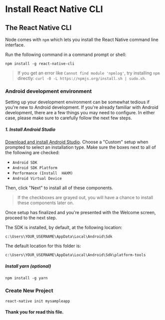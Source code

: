# Install React Native CLI

## The React Native CLI
 Node comes with `npm` which lets you install the React Native command line interface.
 
 Run the following command in a command prompt or shell:
 ```
 npm install -g react-native-cli
 ```
 > If you get an error like `Cannot find module 'npmlog'`, try installing `npm` directly: `curl -0 -L https://npmjs.org/install.sh | sudo.sh`.

 ### Android development environment

 Setting up your development environment can be somewhat tedious if you're new to Android development. If you're already familiar with Android development, there are a few things you may need to configure. In either case, please make sure to carefully follow the next few steps.

 ##### 1. Install Android Studio

 [Download and install Android Studio](https://developer.android.com/studio/index.html). Choose a "Custom" setup when prompted to select an installation type. Make sure the boxes next to all of the following are checked:

 + `Android SDK`
 + `Android SDK Platform`
 + `Performance (Install  HAXM)`
 + `Android Virtual Device`

 Then, click "Next" to install all of these components.

> If the checkboxes are grayed out, you will have a chance to install these components later on.

Once setup has finalized and you're presented with the Welcome screen, proceed to the next step.

The SDK is installed, by default, at the following location:
```
c:\Users\YOUR_USERNAME\AppData\Local\Android\Sdk
```
The default location for this folder is:
```
c:\Users\YOUR_USERNAME\AppData\Local\Android\Sdk\platform-tools
```
##### Install yarn (optional)

```
npm install -g yarn
```
### Create New Project

``` 
react-native init mysampleapp
```
#### Thank you for read this file.
